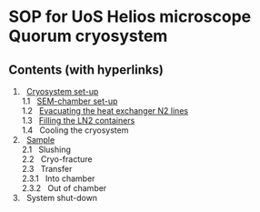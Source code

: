 # SOP for UoS Helios microscope Quorum cryosystem
## Contents (with hyperlinks)
  1. &nbsp; [Cryosystem set-up](https://github.com/operandos/SOP-for-UoS-Helios-microscope-quorum-cryosystem/blob/main/1.%20Cryosystem%20set-up.md)  
    1.1 &nbsp; [SEM-chamber set-up](https://github.com/operandos/SOP-for-UoS-Helios-microscope-quorum-cryosystem/blob/main/1.%20Cryosystem%20set-up.md#11-sem-chamber-set-up)  
    1.2 &nbsp; [Evacuating the heat exchanger N2 lines](https://github.com/operandos/SOP-for-UoS-Helios-microscope-quorum-cryosystem/blob/main/1.%20Cryosystem%20set-up.md#12-evacuating-the-heat-exchanger-n2-lines)  
    1.3 &nbsp; [Filling the LN2 containers](https://github.com/operandos/SOP-for-UoS-Helios-microscope-quorum-cryosystem/blob/main/1.%20Cryosystem%20set-up.md#13-filling-the-ln2-containers)  
    1.4 &nbsp; Cooling the cryosystem  
  2. &nbsp; [Sample](https://github.com/operandos/SOP-for-UoS-Helios-microscope-quorum-cryosystem/blob/main/2.%20Sample.md)  
    2.1 &nbsp; Slushing  
    2.2 &nbsp; Cryo-fracture  
    2.3 &nbsp; Transfer  
      2.3.1 &nbsp; Into chamber  
      2.3.2 &nbsp; Out of chamber  
  3. &nbsp; System shut-down  

